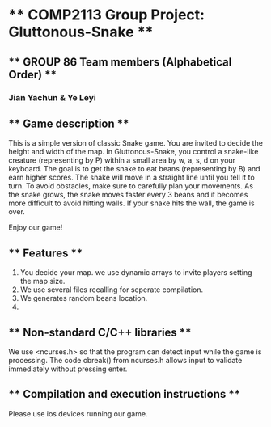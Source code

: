 # ** COMP2113 Group Project: Gluttonous-Snake **
## ** GROUP 86 Team members (Alphabetical Order) **
### Jian Yachun & Ye Leyi
## ** Game description **
This is a simple version of classic Snake game. You are invited to decide the height and width of the map. In Gluttonous-Snake, you control a snake-like creature (representing by P) within a small area by w, a, s, d on your keyboard. The goal is to get the snake to eat beans (representing by B) and earn higher scores. The snake will move in a straight line until you tell it to turn. To avoid obstacles, make sure to carefully plan your movements. 
As the snake grows, the snake moves faster every 3 beans and it becomes more difficult to avoid hitting walls. If your snake hits the wall, the game is over.

Enjoy our game!
## ** Features **
1. You decide your map. we use dynamic arrays to invite players setting the map size.
2. We use several files recalling for seperate compilation.
3. We generates random beans location.
4. 


## ** Non-standard C/C++ libraries **
We use <ncurses.h> so that the program can detect input while the game is processing. The code cbreak() from ncurses.h allows input to validate immediately without pressing enter.


## ** Compilation and execution instructions **
Please use ios devices running our game.



